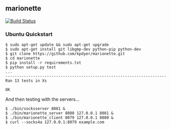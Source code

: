 marionette
----------

[![Build Status](https://travis-ci.org/kpdyer/marionette.svg?branch=master)](https://travis-ci.org/kpdyer/marionette)


### Ubuntu Quickstart

```console
$ sudo apt-get update && sudo apt-get upgrade
$ sudo apt-get install git libgmp-dev python-pip python-dev
$ git clone https://github.com/kpdyer/marionette.git
$ cd marionette
$ pip install -r requirements.txt
$ python setup.py test
...
----------------------------------------------------------------------
Ran 13 tests in Xs

OK
```

And then testing with the servers...

```console
$ ./bin/socksserver 8081 &
$ ./bin/marionette_server 8080 127.0.0.1 8081 &
$ ./bin/marionette_client 8079 127.0.0.1 8080 &
$ curl --socks4a 127.0.0.1:8079 example.com
```
